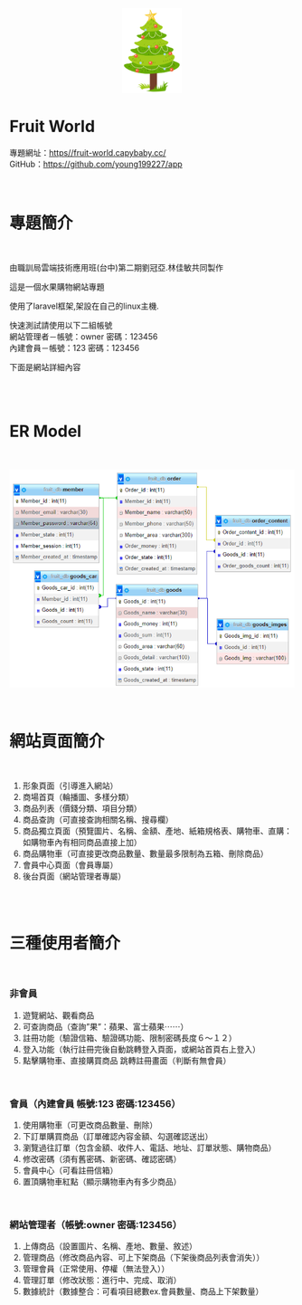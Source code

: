 <p align="center"><img src="https://raw.githubusercontent.com/young199227/app/main/public/img/tree.png" height="150px"></p>

 # **Fruit World**

<div class="">專題網址：<a href="https//fruit-world.capybaby.cc/">https//fruit-world.capybaby.cc/</a></div>
<div class="mt-2">GitHub：<a href="https://github.com/young199227/app">https://github.com/young199227/app</a></div>

<br>
<br>

# **專題簡介**
<br>

<p>由職訓局雲端技術應用班(台中)第二期劉冠亞.林佳敏共同製作</p>

<p>這是一個水果購物網站專題</p>  

<p>使用了laravel框架,架設在自己的linux主機.</p>  

<p>快速測試請使用以下二組帳號<br>網站管理者－帳號：owner 密碼：123456<br>內建會員－帳號：123 密碼：123456</p>  

<p>下面是網站詳細內容</p>

<br>
<br>

# **ER Model**
<br>

<p><img src="https://raw.githubusercontent.com/young199227/app/main/public/img/ER%E9%97%9C%E8%81%AF%E5%9C%96.png" width="704px"></p>
<br>

# **網站頁面簡介**
<br>

1. 形象頁面（引導進入網站）
2. 商場首頁（輪播圖、多樣分類）
3. 商品列表（價錢分類、項目分類）
4. 商品查詢（可直接查詢相關名稱、搜尋欄）
5. 商品獨立頁面（預覽圖片、名稱、金額、產地、紙箱規格表、購物車、直購：如購物車內有相同商品直接上加）
6. 商品購物車（可直接更改商品數量、數量最多限制為五箱、刪除商品）
7. 會員中心頁面（會員專屬）
8. 後台頁面（網站管理者專屬）

<br>
<br>

# **三種使用者簡介**
<br>

### **非會員**
1. 遊覽網站、觀看商品
2. 可查詢商品（查詢”果”：蘋果、富士蘋果⋯⋯）
3. 註冊功能（驗證信箱、驗證碼功能、限制密碼長度６～１２）
4. 登入功能（執行註冊完後自動跳轉登入頁面，或網站首頁右上登入）
5. 點擊購物車、直接購買商品 跳轉註冊畫面（判斷有無會員）

<br>

### **會員（內建會員 帳號:123 密碼:123456）**
1. 使用購物車（可更改商品數量、刪除）
2. 下訂單購買商品（訂單確認內容金額、勾選確認送出）
3. 瀏覽過往訂單（包含金額、收件人、電話、地址、訂單狀態、購物商品）
4. 修改密碼（須有舊密碼、新密碼、確認密碼）
5. 會員中心（可看註冊信箱）
6. 置頂購物車紅點（顯示購物車內有多少商品）

<br>

### **網站管理者（帳號:owner 密碼:123456）**

1. 上傳商品（設置圖片、名稱、產地、數量、敘述）
2. 管理商品（修改商品內容、可上下架商品（下架後商品列表會消失））
3. 管理會員（正常使用、停權（無法登入））
4. 管理訂單（修改狀態：進行中、完成、取消）
5. 數據統計（數據整合：可看項目總數ex.會員數量、商品上下架數量）


<br>






